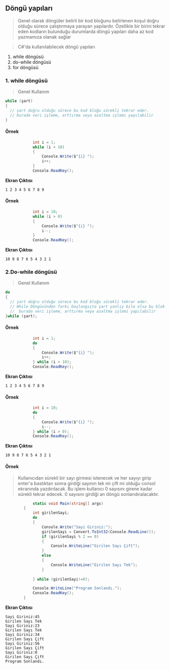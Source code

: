 ## Döngü yapıları ##
> Genel olarak  döngüler belirli bir kod bloğunu belirlenen koşul doğru olduğu sürece çalıştırmaya yarayan yapılardır.
> Özellikle bir birini tekrar eden kodların bulunduğu durumlarda döngü yapıları daha az kod yazmamıza olanak sağlar

> C#'da kullanılabilecek  döngü yapıları
1. while döngüsü
2. do-while döngüsü
3. for döngüsü

### 1. while döngüsü ###
> Genel Kullanım
```csharp
while (şart)
{
  // şart doğru olduğu sürece bu kod bloğu sürekli tekrar eder.
  // burada veri işleme, arttırma veya azaltma işlemi yapılabilir
}
```

#### Örnek ####

```csharp
            int i = 1;
            while (i < 10)
            {
                Console.Write($"{i} ");
                i++;
            }
            Console.ReadKey();
```

**Ekran Çıktısı**
```
1 2 3 4 5 6 7 8 9
```
#### Örnek ####
```csharp
            int i = 10;
            while (i > 0)
            {
                Console.Write($"{i} ");
                i--;
            }
            Console.ReadKey();
```

**Ekran Çıktısı**
```
10 9 8 7 6 5 4 3 2 1
```

### 2.Do-while döngüsü ###


> Genel Kullanım
```csharp
do
{
  // şart doğru olduğu sürece bu kod bloğu sürekli tekrar eder.
  // While Döngüsünden farkı başlangıçta şart yanlış bile olsa bu blok en az 1 kere çalışır. Çünkü şart sonda kontrol edilmektedir.
  //  burada veri işleme, arttırma veya azaltma işlemi yapılabilir
}while (şart);
```

#### Örnek ####

```csharp
            int i = 1;
            do
            {
                Console.Write($"{i} ");
                i++;
            } while (i < 10);
            Console.ReadKey();
```

**Ekran Çıktısı**
```
1 2 3 4 5 6 7 8 9
```
#### Örnek ####
```csharp
            int i = 10;
            do
            {
                Console.Write($"{i} ");
                i--;
            } while (i > 0);
            Console.ReadKey();
```

**Ekran Çıktısı**
```
10 9 8 7 6 5 4 3 2 1
```

#### Örnek ####
> Kullanıcıdan sürekli bir sayı girmesi istenecek ve her sayıyı girip enter'a bastıktan sonra girdiği sayının tek mi çift mi olduğu consol ekranında yazdırılacak. Bu işlem kullanıcı 0 sayısını girene kadar sürekli tekrar edecek. 0 sayısını girdiği an döngü sonlandıralacaktır.


```csharp
            static void Main(string[] args)
        {
            int girilenSayi;
            do
            {
                Console.Write("Sayi Giriniz:");
                girilenSayi = Convert.ToInt32(Console.ReadLine());
                if (girilenSayi % 2 == 0)
                {
                    Console.WriteLine("Girilen Sayı Çift");
                }
                else
                {
                    Console.WriteLine("Girilen Sayı Tek");
                }
                
            } while (girilenSayi!=0);

            Console.WriteLine("Program Sonlandı.");
            Console.ReadKey();
        }
```

**Ekran Çıktısı**
```
Sayi Giriniz:45
Girilen Sayı Tek
Sayi Giriniz:23
Girilen Sayı Tek
Sayi Giriniz:34
Girilen Sayı Çift
Sayi Giriniz:56
Girilen Sayı Çift
Sayi Giriniz:0
Girilen Sayı Çift
Program Sonlandı.
```

